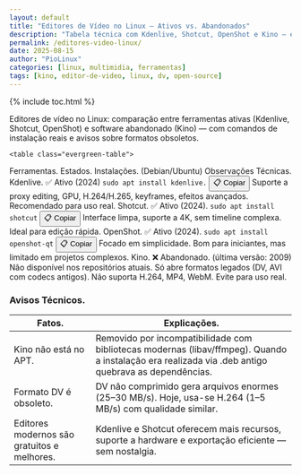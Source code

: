 ```yaml
---
layout: default
title: "Editores de Vídeo no Linux – Ativos vs. Abandonados"
description: "Tabela técnica com Kdenlive, Shotcut, OpenShot e Kino — estado atual, comandos de instalação e avisos sobre software obsoleto."
permalink: /editores-video-linux/
date: 2025-08-15
author: "PioLinux"
categories: [linux, multimidia, ferramentas]
tags: [kino, editor-de-video, linux, dv, open-source]
---
```


{% include toc.html %}



<section class="post-content">

<p>Editores de vídeo no Linux: comparação entre ferramentas ativas (Kdenlive, Shotcut, OpenShot) e software abandonado (Kino) — com comandos de instalação reais e avisos sobre formatos obsoletos.</p>


    <table class="evergreen-table">
  <thead>
    <tr>
      <th>Ferramentas.</th>
      <th>Estados.</th>
      <th>Instalações. (Debian/Ubuntu)</th>
      <th>Observações Técnicas.</th>
    </tr>
  </thead>
  <tbody>
    <tr>
      <td data-label="Ferramenta">Kdenlive.</td>
      <td data-label="Estado">✅ Ativo (2024)</td>
      <td data-label="Instalação (Debian/Ubuntu).">
        <code>sudo apt install kdenlive.</code>
        <button class="copy-btn" data-command="sudo apt install kdenlive">📋 Copiar</button>
      </td>
      <td data-label="Observação Técnica">Suporte a proxy editing, GPU, H.264/H.265, keyframes, efeitos avançados. Recomendado para uso real.</td>
    </tr>
    <tr>
      <td data-label="Ferramenta">Shotcut.</td>
      <td data-label="Estado">✅ Ativo (2024).</td>
      <td data-label="Instalação (Debian/Ubuntu).">
        <code>sudo apt install shotcut</code>
        <button class="copy-btn" data-command="sudo apt install shotcut">📋 Copiar</button>
      </td>
      <td data-label="Observação Técnica">Interface limpa, suporte a 4K, sem timeline complexa. Ideal para edição rápida.</td>
    </tr>
    <tr>
      <td data-label="Ferramenta">OpenShot.</td>
      <td data-label="Estado">✅ Ativo (2024).</td>
      <td data-label="Instalação (Debian/Ubuntu)">
        <code>sudo apt install openshot-qt</code>
        <button class="copy-btn" data-command="sudo apt install openshot-qt">📋 Copiar</button>
      </td>
      <td data-label="Observação Técnica">Focado em simplicidade. Bom para iniciantes, mas limitado em projetos complexos.</td>
    </tr>
    <tr>
      <td data-label="Ferramenta">Kino.</td>
      <td data-label="Estado">❌ Abandonado. (última versão: 2009)</td>
      <td data-label="Instalação (Debian/Ubuntu).">
        Não disponível nos repositórios atuais.
      </td>
      <td data-label="Observação Técnica">Só abre formatos legados (DV, AVI com codecs antigos). Não suporta H.264, MP4, WebM. Evite para uso real.</td>
    </tr>
  </tbody>
</table>

<h3 id="avisos">Avisos Técnicos.</h3>
<table class="evergreen-table">
  <thead>
    <tr>
      <th>Fatos.</th>
      <th>Explicações.</th>
    </tr>
  </thead>
  <tbody>
    <tr>
      <td data-label="Fato">Kino não está no APT.</td>
      <td data-label="Explicação">Removido por incompatibilidade com bibliotecas modernas (libav/ffmpeg). Quando a instalação era realizada via .deb antigo quebrava as dependências.</td>
    </tr>
    <tr>
      <td data-label="Fato">Formato DV é obsoleto.</td>
      <td data-label="Explicação">DV não comprimido gera arquivos enormes (25–30 MB/s). Hoje, usa-se H.264 (1–5 MB/s) com qualidade similar.</td>
    </tr>
    <tr>
      <td data-label="Fato">Editores modernos são gratuitos e melhores.</td>
      <td data-label="Explicação">Kdenlive e Shotcut oferecem mais recursos, suporte a hardware e exportação eficiente — sem nostalgia.</td>
    </tr>
  </tbody>
</table>
    
</section>





